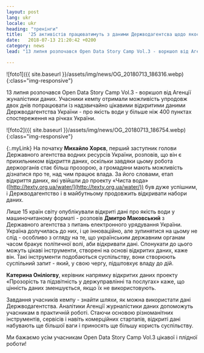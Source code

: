 ```yaml
---
layout: post
lang: ukr
locale: ukr
heading: "тренінги"
title:  '25 активістів працюватимуть з даними Держводагентсва щодо якості води'
date:   2018-07-13 21:20:42 +0200
category: news
lead: "13 липня розпочався Open Data Story Camp Vol.3 - воркшоп від Агенції жуналістики даних. Учасники кемпу отримали можливість упродовж двох днів попрацювати із надзвичайно цікавими відкритими даними Держводагентства України - про якість води у більше ніж 400 пунктах спостереження на річках України."

---
```


![foto1]({{ site.baseurl }}/assets/img/news/OG_20180713_186316.webp){:class="img-responsive"}

13 липня розпочався Open Data Story Camp Vol.3 - воркшоп від Агенції жуналістики даних. Учасники кемпу отримали можливість упродовж двох днів попрацювати із надзвичайно цікавими відкритими даними Держводагентства України - про якість води у більше ніж 400 пунктах спостереження на річках України.


![foto2]({{ site.baseurl }}/assets/img/news/OG_20180713_186754.webp){:class="img-responsive"}

{:.myLink}
На початку **Михайло Хорєв**, перший заступник голови Державного агентства водних ресурсів України, розповів, що він є прихильником відкриття даних, оскільки завдяки цьому робота держорганів стає більш прозорою, а громадяни мають можливість дізнатися про те, над чим працює влада. За його словами, етап відкриття даних, які увійшли до проекту «Чиста вода» ([http://texty.org.ua/water/](http://texty.org.ua/water/)) був дуже успішним, і Держводагентство і в майбутньому продовжить відкривати набори даних.

Лише 15 країн світу опублікували відкриті дані про якість води у машиночитаному форматі - розповів **Дмитро Маковський** з Державного агентства з питань електронного урядування України. Україна долучилась до них, і це інноваційно, але зупинятися на цьому не слід - особливо з огляду на те, що українським державним органам часом бракує політичної волі, аби відкривати дані. Спонукати до цього можуть цікаві інструменти, створені на основі відкритих даних, каже він. Такі інструменти подобаються суспільству, вони створюють суспільний запит - який, у свою чергу, підштовхує владу до дій.

**Катерина Оніліогву**, керівник напрямку відкритих даних проекту «Прозорість та підзвітність у держуправлінні та послугах» каже, що цінність даних зменшується, якщо їх не використовують.

Завдання учасників кемпу - знайти шляхи, як можна використати дані Держводагентства. Аналітики Агенції журналістики даних допоможуть учасникам в практичній роботі. Стаючи основою різноманітних інструментів, сервісів і навіть комерційних стартапів, відкриті дані набувають ще більшої ваги і приносять ще більшу користь суспільству.

Ми бажаємо усім учасникам Open Data Story Camp Vol.3 цікавої і плідної роботи!
